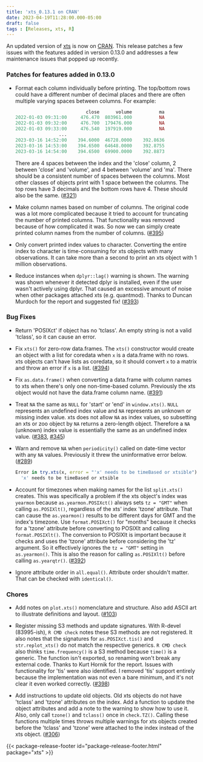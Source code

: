 ```yaml
---
title: 'xts_0.13.1 on CRAN'
date: 2023-04-19T11:28:00.000-05:00
draft: false
tags : [Releases, xts, R]
---
```


An updated version of [xts](http://cran.r-project.org/package=xts) is now on [CRAN](http://cran.r-project.org/). This release patches a few issues with the features added in version 0.13.0 and addresses a few maintenance issues that popped up recently.

<!--more-->

### Patches for features added in 0.13.0

* Format each column individually before printing. The top/bottom rows could have a different number of decimal places and there are often multiple varying spaces between columns. For example:

    ```r
                              close      volume          ma
    2022-01-03 09:31:00     476.470  803961.000          NA
    2022-01-03 09:32:00     476.700  179476.000          NA
    2022-01-03 09:33:00     476.540  197919.000          NA
                    ...
    2023-03-16 14:52:00    394.6000  46728.0000    392.8636
    2023-03-16 14:53:00    394.6500  64648.0000    392.8755
    2023-03-16 14:54:00    394.6500  69900.0000    392.8873
    ```

    There are 4 spaces between the index and the 'close' column, 2 between 'close' and 'volume', and 4 between 'volume' and 'ma'. There should be a consistent number of spaces between the columns. Most other classes of objects print with 1 space between the columns. The top rows have 3 decimals and the bottom rows have 4. These should also be the same. ([#321](https://github.com/joshuaulrich/xts/issues/321))

* Make column names based on number of columns. The original code was a lot more complicated because it tried to account for truncating the number of printed columns. That functionality was removed because of how complicated it was. So now we can simply create printed column names from the number of columns. ([#395](https://github.com/joshuaulrich/xts/issues/395))

* Only convert printed index values to character. Converting the entire index to character is time-consuming for xts objects with many observations. It can take more than a second to print an xts object with 1 million observations.

* Reduce instances when `dplyr::lag()` warning is shown. The warning was shown whenever it detected dplyr is installed, even if the user wasn't actively using dplyr. That caused an excessive amount of noise when other packages attached xts (e.g. quantmod). Thanks to Duncan Murdoch for the report and suggested fix! ([#393](https://github.com/joshuaulrich/xts/issues/393))

### Bug Fixes

* Return 'POSIXct' if object has no 'tclass'. An empty string is not a valid 'tclass', so it can cause an error.

* Fix `xts()` for zero-row data.frames. The `xts()` constructor would create an object with a list for coredata when `x` is a data.frame with no rows. xts objects can't have lists as coredata, so it should convert `x` to a matrix and throw an error if `x` is a list. ([#394](https://github.com/joshuaulrich/xts/issues/394))

* Fix `as.data.frame()` when converting a data.frame with column names to xts when there's only one non-time-based column. Previously the xts object would not have the data.frame column name. ([#391](https://github.com/joshuaulrich/xts/issues/391))

* Treat `NA` the same as `NULL` for 'start' or 'end' in `window.xts()`. `NULL` represents an undefined index value and `NA` represents an unknown or missing index value. xts does not allow `NA` as index values, so subsetting an xts or zoo object by `NA` returns a zero-length object. Therefore a `NA` (unknown) index value is essentially the same as an undefined index value. ([#383](https://github.com/joshuaulrich/xts/issues/383), [#345](https://github.com/joshuaulrich/xts/issues/345))

* Warn and remove `NA` when `periodicity()` called on date-time vector with any `NA` values. Previously it threw the uninformative error below. ([#289](https://github.com/joshuaulrich/xts/issues/289))

    ```r
    Error in try.xts(x, error = "'x' needs to be timeBased or xtsible") :
      'x' needs to be timeBased or xtsible
    ```

* Account for timezones when making names for the list `split.xts()` creates. This was specifically a problem if the xts object's index was `yearmon` because `as.yearmon.POSIXct()` always sets `tz = "GMT"` when calling `as.POSIXlt()`, regardless of the xts' index 'tzone' attribute.  That can cause the `as.yearmon()` results to be different days for GMT and the index's timezone. Use `format.POSIXct()` for "months" because it checks for a 'tzone' attribute before converting to POSIXlt and calling `format.POSIXlt()`. The conversion to POSIXlt is important because it checks and uses the 'tzone' attribute before considering the 'tz' argument. So it effectively ignores the `tz = "GMT"` setting in `as.yearmon()`. This is also the reason for calling `as.POSIXlt()` before calling `as.yearqtr()`. ([#392](https://github.com/joshuaulrich/xts/issues/392))

* Ignore attribute order in `all.equal()`. Attribute order shouldn't matter. That can be checked with `identical()`.

### Chores

* Add notes on `plot.xts()` nomenclature and structure. Also add ASCII art to illustrate definitions and layout. ([#103](https://github.com/joshuaulrich/xts/issues/103))

* Register missing S3 methods and update signatures. With R-devel (83995-ish), `R CMD check` notes these S3 methods are not registered. It also notes that the signatures for `as.POSIXct.tis()` and `str.replot_xts()` do not match the respective generics. `R CMD check` also thinks `time.frequency()` is a S3 method because `time()` is a generic. The function isn't exported, so renaming won't break any external code. Thanks to Kurt Hornik for the report. Issues with functionality for 'tis' were also identified. I removed 'tis' support entirely because the implementation was not even a bare minimum, and it's not clear it even worked correctly. ([#398](https://github.com/joshuaulrich/xts/issues/398))

* Add instructions to update old objects. Old xts objects do not have 'tclass' and 'tzone' attributes on the index. Add a function to update the object attributes and add a note to the warning to show how to use it. Also, only call `tzone()` and `tclass()` once in `check.TZ()`. Calling these functions multiple times throws multiple warnings for xts objects created before the 'tclass' and 'tzone' were attached to the index instead of the xts object. ([#306](https://github.com/joshuaulrich/xts/issues/306))

{{< package-release-footer id="package-release-footer.html" package="xts" >}}
